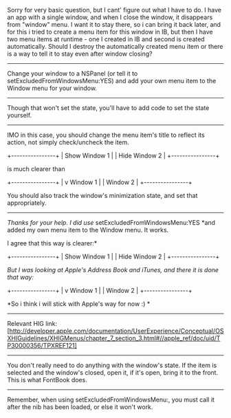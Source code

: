 

Sorry for very basic question, but I cant' figure out what I have to do. I have an app with a single window, and when I close the window, it disappears from "window" menu. I want it to stay there, so i can bring it back later, and for this i tried to create a menu item for this window in IB, but then I have two menu items at runtime - one I created in IB and second is created automatically. 
Should I destroy the automatically created menu item or there is a way to tell it to stay even after window closing?

----

Change your window to a NSPanel (or tell it to     setExcludedFromWindowsMenu:YES) and add your own menu item to the Window menu for your window.

----

Though that won't set the state, you'll have to add code to set the state yourself.

----

IMO in this case, you should change the menu item's title to reflect its action, not simply check/uncheck the item.

    
+----------------+
| Show Window 1  |
| Hide Window 2  |
+----------------+


is much clearer than

    
+----------------+
| v Window 1     |
|   Window 2     |
+----------------+


You should also track the window's minimization state, and set that appropriately.

----
*Thanks for your help. I did use*     setExcludedFromWindowsMenu:YES *and added my own menu item to the Window menu. It works.

I agree that this way is clearer:*
    
+----------------+
| Show Window 1  |
| Hide Window 2  |
+----------------+

*But I was looking at Apple's Address Book and iTunes, and there it is done that way:*
    
+----------------+
| v Window 1     |
|   Window 2     |
+----------------+

*So i think i will stick with Apple's way for now :) *

----
Relevant HIG link: [http://developer.apple.com/documentation/UserExperience/Conceptual/OSXHIGuidelines/XHIGMenus/chapter_7_section_3.html#//apple_ref/doc/uid/TP30000356/TPXREF121]

----

You don't really need to do anything with the window's state. If the item is selected and the window's closed, open it, if it's open, bring it to the front. This is what FontBook does.

----

Remember, when using     setExcludedFromWindowsMenu:, you must call it after the nib has been loaded, or else it won't work.
